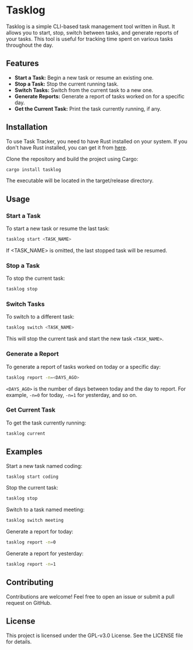 # Tasklog

Tasklog is a simple CLI-based task management tool written in Rust. It allows you to start, stop, switch between tasks, and generate reports of your tasks. This tool is useful for tracking time spent on various tasks throughout the day.

## Features

- **Start a Task:** Begin a new task or resume an existing one.
- **Stop a Task:** Stop the current running task.
- **Switch Tasks:** Switch from the current task to a new one.
- **Generate Reports:** Generate a report of tasks worked on for a specific day.
- **Get the Current Task:** Print the task currently running, if any.

## Installation

To use Task Tracker, you need to have Rust installed on your system. If you don't have Rust installed, you can get it from [here](https://www.rust-lang.org/).

Clone the repository and build the project using Cargo:

```sh
cargo install tasklog
```
The executable will be located in the target/release directory.

## Usage

### Start a Task

To start a new task or resume the last task:
```sh
tasklog start <TASK_NAME>
```
If <TASK_NAME> is omitted, the last stopped task will be resumed.

### Stop a Task

To stop the current task:
```sh
tasklog stop
```

### Switch Tasks

To switch to a different task:
```sh
tasklog switch <TASK_NAME>
```
This will stop the current task and start the new task `<TASK_NAME>`.

### Generate a Report

To generate a report of tasks worked on today or a specific day:
```sh
tasklog report -n=<DAYS_AGO>
```
`<DAYS_AGO>` is the number of days between today and the day to report. For example, `-n=0` for today, `-n=1` for yesterday, and so on.

### Get Current Task

To get the task currently running:
```sh
tasklog current
```


## Examples

Start a new task named coding:
```sh
tasklog start coding
```

Stop the current task:
```sh
tasklog stop
```

Switch to a task named meeting:
```sh
tasklog switch meeting
```

Generate a report for today:
```sh
tasklog report -n=0
```

Generate a report for yesterday:
```sh
tasklog report -n=1
```

## Contributing
Contributions are welcome! Feel free to open an issue or submit a pull request on GitHub.

## License
This project is licensed under the GPL-v3.0 License. See the LICENSE file for details.
